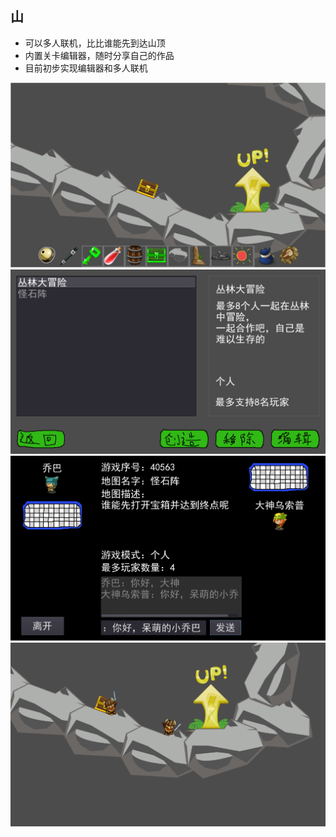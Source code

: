 ## 山

- 可以多人联机，比比谁能先到达山顶
- 内置关卡编辑器，随时分享自己的作品
- 目前初步实现编辑器和多人联机

![](1.png)
![](2.png)
![](3.png)
![](4.png)